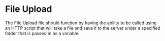 # File Upload
The File Upload file should function by having the ability to be called using an HTTP script that will take a file and save it to the server under a specified folder that is passed in as a variable. 
